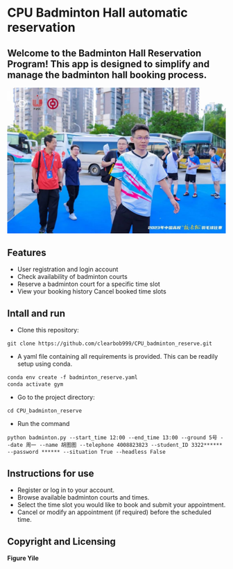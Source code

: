 # **CPU Badminton Hall automatic reservation**

## Welcome to the Badminton Hall Reservation Program! This app is designed to simplify and manage the badminton hall booking process.

![2023校长杯羽毛球赛](/headmaster.jpg)

## Features
 - User registration and login account 
 - Check availability of badminton courts 
 - Reserve a badminton court for a specific time slot 
 - View your booking history Cancel booked time slots
## Intall and run
 - Clone this repository: 
```
git clone https://github.com/clearbob999/CPU_badminton_reserve.git
```
 - A yaml file containing all requirements is provided. This can be readily setup using conda.
 ```
conda env create -f badminton_reserve.yaml
conda activate gym
```
 - Go to the project directory: 
 ```
cd CPU_badminton_reserve
```
 - Run the command 
```
python badminton.py --start_time 12:00 --end_time 13:00 --ground 5号 --date 周一 --name 胡图图 --telephone 4008823823 --student_ID 3322****** --password ****** --situation True --headless False
```
## Instructions for use
 - Register or log in to your account. 
 - Browse available badminton courts and times. 
 - Select the time slot you would like to book and submit your appointment. 
 - Cancel or modify an appointment (if required) before the scheduled time.

## Copyright and Licensing
**Figure Yile**
